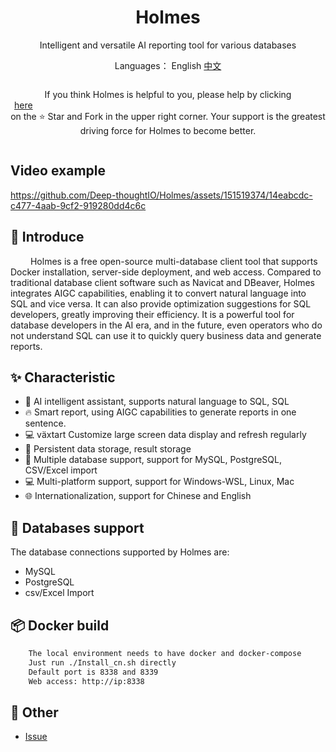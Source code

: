 <h1 align="center">Holmes</h1>

<div align="center">

Intelligent and versatile AI reporting tool for various databases


</div>

<div align="center">

  Languages： English [中文](README_CN.md)

  <div style="display: flex; align-items: center;">

If you think Holmes is helpful to you, please help by clicking <a style="display: flex; align-items: center;margin:0px 6px" target="_blank" href='https://github.com/Deep-thoughtIO/Holmes'>here</a> on the ⭐ Star and Fork in the upper right corner. Your support is the greatest driving force for Holmes to become better.


  </div>
</div>



## Video example
https://github.com/Deep-thoughtIO/Holmes/assets/151519374/14eabcdc-c477-4aab-9cf2-919280dd4c6c




## 📖 Introduce

&emsp; &emsp;Holmes is a free open-source multi-database client tool that supports Docker installation, server-side deployment, and web access. Compared to traditional database client software such as Navicat and DBeaver, Holmes integrates AIGC capabilities, enabling it to convert natural language into SQL and vice versa. It can also provide optimization suggestions for SQL developers, greatly improving their efficiency. It is a powerful tool for database developers in the AI era, and in the future, even operators who do not understand SQL can use it to quickly query business data and generate reports.



## ✨ Characteristic

- 🌈 AI intelligent assistant, supports natural language to SQL, SQL
- 🔥 Smart report, using AIGC capabilities to generate reports in one sentence.
- 💻 växtart Customize large screen data display and refresh regularly
- 💪 Persistent data storage, result storage
- 🎉 Multiple database support, support for MySQL, PostgreSQL, CSV/Excel import
- 💻 Multi-platform support, support for Windows-WSL, Linux, Mac
- 🌐 Internationalization, support for Chinese and English


## 🚀 Databases support

The database connections supported by Holmes are:
- MySQL
- PostgreSQL
- csv/Excel Import

## 📦 Docker build

```bash
    The local environment needs to have docker and docker-compose
    Just run ./Install_cn.sh directly
    Default port is 8338 and 8339
    Web access: http://ip:8338
```

## 📑 Other

- <a href="https://github.com/Deep-thoughtIO/Holmes/issues">Issue</a>

